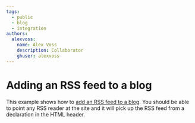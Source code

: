 ```yaml
---
tags:
  - public
  - blog
  - integration
authors:
  alexvoss:
    name: Alex Voss
    description: Collaborator
    ghuser: alexvoss
---
```

# Adding an RSS feed to a blog

This example shows how to [add an RSS feed to a blog]. You should be
able to point any RSS reader at the site and it will pick up the RSS
feed from a declaration in the HTML header.

  [add an RSS feed to a blog]: https://squidfunk.github.io/mkdocs-material/setup/setting-up-a-blog/?h=#rss

